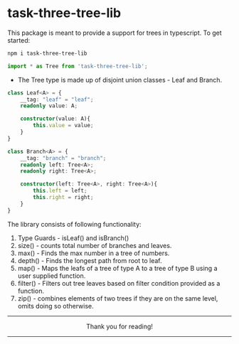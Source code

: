 # task-three-tree-lib
This package is meant to provide a support for trees in typescript.
To get started:
```bash
npm i task-three-tree-lib
```

```typescript
import * as Tree from 'task-three-tree-lib';
```

- The Tree type is made up of disjoint union classes - Leaf and Branch.
```typescript
class Leaf<A> = {
    __tag: "leaf" = "leaf";
    readonly value: A;

    constructor(value: A){
        this.value = value;
    }
}

class Branch<A> = {
    __tag: "branch" = "branch";
    readonly left: Tree<A>;
    readonly right: Tree<A>;

    constructor(left: Tree<A>, right: Tree<A>){
        this.left = left;
        this.right = right;
    }
}
```

The library consists of following functionality:
1. Type Guards - isLeaf() and isBranch()
2. size() - counts total number of branches and leaves.
3. max() - Finds the max number in a tree of numbers.
4. depth() - Finds the longest path from root to leaf.
5. map() - Maps the leafs of a tree of type A to a tree of type B using a user supplied function.
6. filter() - Filters out tree leaves based on filter condition provided as a function.
7. zip() - combines elements of two trees if they are on the same level, omits doing so otherwise.

--- 

<center>Thank you for reading!</center>

---
